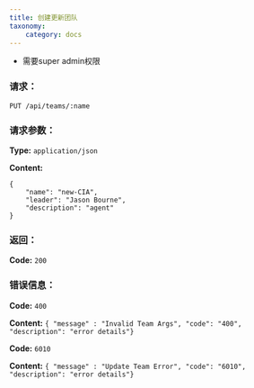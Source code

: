 ```yaml
---
title: 创建更新团队
taxonomy:
    category: docs
---
```


- 需要super admin权限

### 请求：

    PUT /api/teams/:name


### 请求参数：

**Type:** `application/json`

**Content:**

```
{
    "name": "new-CIA",
    "leader": "Jason Bourne",
    "description": "agent"
}
```	

### 返回：

**Code:** `200`

### 错误信息：

**Code:** `400`

**Content:** `{ "message" : "Invalid Team Args", "code": "400", "description": "error details"}`

**Code:** `6010`

**Content:** `{ "message" : "Update Team Error", "code": "6010", "description": "error details"}`

